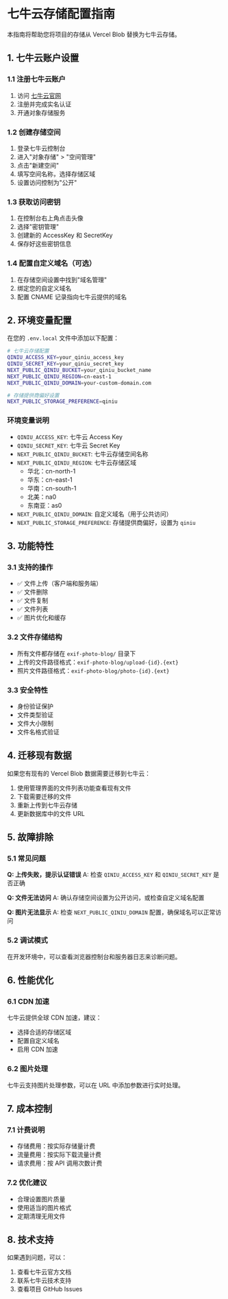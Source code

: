 # 七牛云存储配置指南

本指南将帮助您将项目的存储从 Vercel Blob 替换为七牛云存储。

## 1. 七牛云账户设置

### 1.1 注册七牛云账户

1. 访问 [七牛云官网](https://www.qiniu.com/)
2. 注册并完成实名认证
3. 开通对象存储服务

### 1.2 创建存储空间

1. 登录七牛云控制台
2. 进入"对象存储" > "空间管理"
3. 点击"新建空间"
4. 填写空间名称，选择存储区域
5. 设置访问控制为"公开"

### 1.3 获取访问密钥

1. 在控制台右上角点击头像
2. 选择"密钥管理"
3. 创建新的 AccessKey 和 SecretKey
4. 保存好这些密钥信息

### 1.4 配置自定义域名（可选）

1. 在存储空间设置中找到"域名管理"
2. 绑定您的自定义域名
3. 配置 CNAME 记录指向七牛云提供的域名

## 2. 环境变量配置

在您的 `.env.local` 文件中添加以下配置：

```bash
# 七牛云存储配置
QINIU_ACCESS_KEY=your_qiniu_access_key
QINIU_SECRET_KEY=your_qiniu_secret_key
NEXT_PUBLIC_QINIU_BUCKET=your_qiniu_bucket_name
NEXT_PUBLIC_QINIU_REGION=cn-east-1
NEXT_PUBLIC_QINIU_DOMAIN=your-custom-domain.com

# 存储提供商偏好设置
NEXT_PUBLIC_STORAGE_PREFERENCE=qiniu
```

### 环境变量说明

- `QINIU_ACCESS_KEY`: 七牛云 Access Key
- `QINIU_SECRET_KEY`: 七牛云 Secret Key
- `NEXT_PUBLIC_QINIU_BUCKET`: 七牛云存储空间名称
- `NEXT_PUBLIC_QINIU_REGION`: 七牛云存储区域
  - 华北：cn-north-1
  - 华东：cn-east-1
  - 华南：cn-south-1
  - 北美：na0
  - 东南亚：as0
- `NEXT_PUBLIC_QINIU_DOMAIN`: 自定义域名（用于公共访问）
- `NEXT_PUBLIC_STORAGE_PREFERENCE`: 存储提供商偏好，设置为 `qiniu`

## 3. 功能特性

### 3.1 支持的操作

- ✅ 文件上传（客户端和服务端）
- ✅ 文件删除
- ✅ 文件复制
- ✅ 文件列表
- ✅ 图片优化和缓存

### 3.2 文件存储结构

- 所有文件都存储在 `exif-photo-blog/` 目录下
- 上传的文件路径格式：`exif-photo-blog/upload-{id}.{ext}`
- 照片文件路径格式：`exif-photo-blog/photo-{id}.{ext}`

### 3.3 安全特性

- 身份验证保护
- 文件类型验证
- 文件大小限制
- 文件名格式验证

## 4. 迁移现有数据

如果您有现有的 Vercel Blob 数据需要迁移到七牛云：

1. 使用管理界面的文件列表功能查看现有文件
2. 下载需要迁移的文件
3. 重新上传到七牛云存储
4. 更新数据库中的文件 URL

## 5. 故障排除

### 5.1 常见问题

**Q: 上传失败，提示认证错误**
A: 检查 `QINIU_ACCESS_KEY` 和 `QINIU_SECRET_KEY` 是否正确

**Q: 文件无法访问**
A: 确认存储空间设置为公开访问，或检查自定义域名配置

**Q: 图片无法显示**
A: 检查 `NEXT_PUBLIC_QINIU_DOMAIN` 配置，确保域名可以正常访问

### 5.2 调试模式

在开发环境中，可以查看浏览器控制台和服务器日志来诊断问题。

## 6. 性能优化

### 6.1 CDN 加速

七牛云提供全球 CDN 加速，建议：

- 选择合适的存储区域
- 配置自定义域名
- 启用 CDN 加速

### 6.2 图片处理

七牛云支持图片处理参数，可以在 URL 中添加参数进行实时处理。

## 7. 成本控制

### 7.1 计费说明

- 存储费用：按实际存储量计费
- 流量费用：按实际下载流量计费
- 请求费用：按 API 调用次数计费

### 7.2 优化建议

- 合理设置图片质量
- 使用适当的图片格式
- 定期清理无用文件

## 8. 技术支持

如果遇到问题，可以：

1. 查看七牛云官方文档
2. 联系七牛云技术支持
3. 查看项目 GitHub Issues
